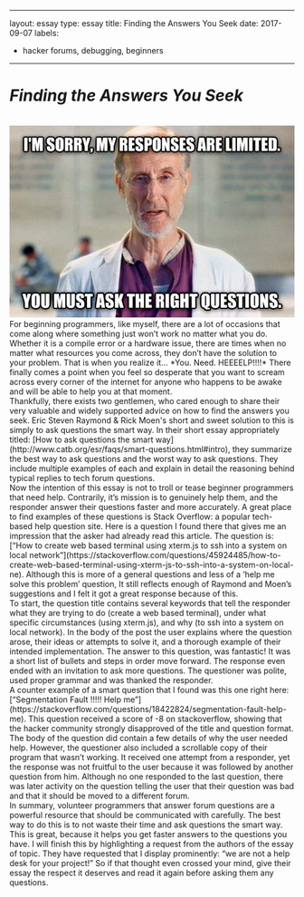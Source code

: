 
---
layout: essay
type: essay
title: Finding the Answers You Seek
date: 2017-09-07
labels:
  - hacker forums, debugging, beginners
---

# *Finding the Answers You Seek* 
<br> 
<img class="ui medium left floated rounded image" src="../images/smartQ_pic.jpg">
     For beginning programmers, like myself, there are a lot of occasions that come along where something just won’t work no matter what you do. Whether it is a compile error or a hardware issue, there are times when no matter what resources you come across, they don’t have the solution to your problem. That is when you realize it… *You. Need. HEEEELP!!!!* There finally comes a point when you feel so desperate that you want to scream across every corner of the internet for anyone who happens to be awake and will be able to help you at that moment. 

<br>
    Thankfully, there exists two gentlemen, who cared enough to share their very valuable and widely supported advice on how to find the answers you seek. Eric Steven Raymond & Rick Moen's short and sweet solution to this is simply to ask questions the smart way. In their short essay appropriately titled: [How to ask questions the smart way](http://www.catb.org/esr/faqs/smart-questions.html#intro), they summarize the best way to ask questions and the worst way to ask questions. They include multiple examples of each and explain in detail the reasoning behind typical replies to tech forum questions. 

<br>
    Now the intention of this essay is not to troll or tease beginner programmers that need help. Contrarily, it’s mission is to genuinely help them, and the responder answer their questions faster and more accurately. A great place to find examples of these questions is Stack Overflow: a popular tech-based help question site. Here is a question I found there that gives me an impression that the asker had already read this article. The question is: [“How to create web based terminal using xterm.js to ssh into a system on local network”](https://stackoverflow.com/questions/45924485/how-to-create-web-based-terminal-using-xterm-js-to-ssh-into-a-system-on-local-ne). Although this is more of a general questions and less of a ‘help me solve this problem’ question, It still reflects enough of Raymond and Moen’s suggestions and I felt it got a great response because of this. 

<br>
    To start, the question title contains several keywords that tell the responder what they are trying to do (create a web based terminal), under what specific circumstances (using xterm.js), and why (to ssh into a system on local network). In the body of the post the user explains where the question arose, their ideas or attempts to solve it, and a thorough example of their intended implementation. The answer to this question, was fantastic! It was a short list of bullets and steps in order move forward. The response even ended with an invitation to ask more questions. The questioner was polite, used proper grammar and was thanked the responder.
    
<br>
    A counter example of a smart question that I found was this one right here: [“Segmentation Fault !!!!! Help me”](https://stackoverflow.com/questions/18422824/segmentation-fault-help-me). This question received a score of -8 on stackoverflow, showing that the hacker community strongly disapproved of the title and question format. The body of the question did contain a few details of why the user needed help. However, the questioner also included a scrollable copy of their program that wasn’t working. It received one attempt from a responder, yet the response was not fruitful to the user because it was followed by another question from him. Although no one responded to the last question, there was later activity on the question telling the user that their question was bad and that it should be moved to a different forum. 

<br>
    In summary, volunteer programmers that answer forum questions are a powerful resource that should be communicated with carefully. The best way to do this is to not waste their time and ask questions the smart way. This is great, because it helps you get faster answers to the questions you have. I will finish this by highlighting a request from the authors of the essay of topic. They have requested that I display prominently: “we are not a help desk for your project!” So if that thought even crossed your mind, give their essay the respect it deserves and read it again before asking them any questions. 

